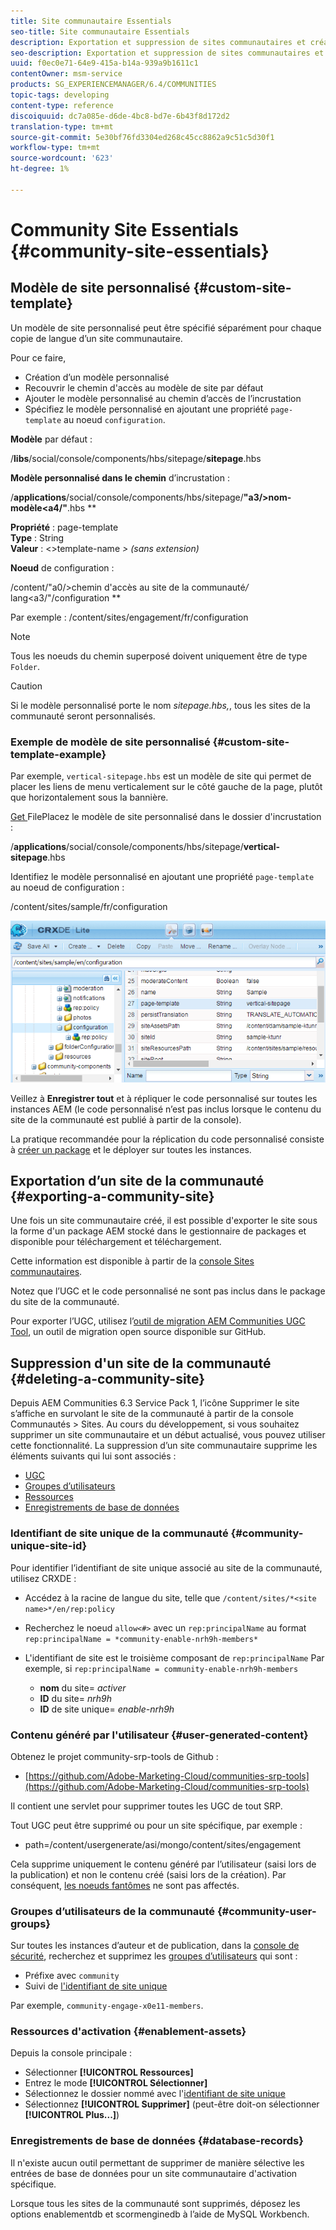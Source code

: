 ```yaml
---
title: Site communautaire Essentials
seo-title: Site communautaire Essentials
description: Exportation et suppression de sites communautaires et création de modèles de sites personnalisés
seo-description: Exportation et suppression de sites communautaires et création de modèles de sites personnalisés
uuid: f0ec0e71-64e9-415a-b14a-939a9b1611c1
contentOwner: msm-service
products: SG_EXPERIENCEMANAGER/6.4/COMMUNITIES
topic-tags: developing
content-type: reference
discoiquuid: dc7a085e-d6de-4bc8-bd7e-6b43f8d172d2
translation-type: tm+mt
source-git-commit: 5e30bf76fd3304ed268c45cc8862a9c51c5d30f1
workflow-type: tm+mt
source-wordcount: '623'
ht-degree: 1%

---
```



# Community Site Essentials {#community-site-essentials}

## Modèle de site personnalisé {#custom-site-template}

Un modèle de site personnalisé peut être spécifié séparément pour chaque copie de langue d’un site communautaire.

Pour ce faire,

* Création d’un modèle personnalisé
* Recouvrir le chemin d&#39;accès au modèle de site par défaut
* Ajouter le modèle personnalisé au chemin d’accès de l’incrustation
* Spécifiez le modèle personnalisé en ajoutant une propriété `page-template` au noeud `configuration`.

**Modèle** par défaut :

/**libs**/social/console/components/hbs/sitepage/**sitepage**.hbs

**Modèle personnalisé dans le chemin** d’incrustation :

/**applications**/social/console/components/hbs/sitepage/**&quot;a3/>nom-modèle&lt;a4/&quot;**.hbs **

**Propriété** : page-template\
**Type** : String\
**Valeur** :  &lt;>template-name *> (sans extension)*

**Noeud** de configuration :

/content/&quot;a0/>chemin d&#39;accès au site de la communauté&#x200B;*/* lang&lt;a3/&quot;/configuration **

Par exemple : /content/sites/engagement/fr/configuration

>[!NOTE]
>
>Tous les noeuds du chemin superposé doivent uniquement être de type `Folder`.

>[!CAUTION]
>
>Si le modèle personnalisé porte le nom *sitepage.hbs,*, tous les sites de la communauté seront personnalisés.

### Exemple de modèle de site personnalisé {#custom-site-template-example}

Par exemple, `vertical-sitepage.hbs` est un modèle de site qui permet de placer les liens de menu verticalement sur le côté gauche de la page, plutôt que horizontalement sous la bannière.

[Get ](assets/vertical-sitepage.hbs)
FilePlacez le modèle de site personnalisé dans le dossier d&#39;incrustation :

/**applications**/social/console/components/hbs/sitepage/**vertical-sitepage**.hbs

Identifiez le modèle personnalisé en ajoutant une propriété `page-template` au noeud de configuration :

/content/sites/sample/fr/configuration

![chlimage_1-80](assets/chlimage_1-80.png)

Veillez à **Enregistrer tout** et à répliquer le code personnalisé sur toutes les instances AEM (le code personnalisé n’est pas inclus lorsque le contenu du site de la communauté est publié à partir de la console).

La pratique recommandée pour la réplication du code personnalisé consiste à [créer un package](../../help/sites-administering/package-manager.md#creating-a-new-package) et le déployer sur toutes les instances.

## Exportation d’un site de la communauté {#exporting-a-community-site}

Une fois un site communautaire créé, il est possible d&#39;exporter le site sous la forme d&#39;un package AEM stocké dans le gestionnaire de packages et disponible pour téléchargement et téléchargement.

Cette information est disponible à partir de la [console Sites communautaires](sites-console.md#exporting-the-site).

Notez que l’UGC et le code personnalisé ne sont pas inclus dans le package du site de la communauté.

Pour exporter l’UGC, utilisez l’[outil de migration AEM Communities UGC Tool](https://github.com/Adobe-Marketing-Cloud/communities-ugc-migration), un outil de migration open source disponible sur GitHub.

## Suppression d&#39;un site de la communauté {#deleting-a-community-site}

Depuis AEM Communities 6.3 Service Pack 1, l’icône Supprimer le site s’affiche en survolant le site de la communauté à partir de la console Communautés > Sites. Au cours du développement, si vous souhaitez supprimer un site communautaire et un début actualisé, vous pouvez utiliser cette fonctionnalité. La suppression d’un site communautaire supprime les éléments suivants qui lui sont associés :

* [UGC](#user-generated-content)
* [Groupes d’utilisateurs](#community-user-groups)
* [Ressources](#enablement-assets)
* [Enregistrements de base de données](#database-records)

### Identifiant de site unique de la communauté {#community-unique-site-id}

Pour identifier l’identifiant de site unique associé au site de la communauté, utilisez CRXDE :

* Accédez à la racine de langue du site, telle que `/content/sites/*<site name>*/en/rep:policy`

* Recherchez le noeud `allow<#>` avec un `rep:principalName` au format `rep:principalName = *community-enable-nrh9h-members*`

* L&#39;identifiant de site est le troisième composant de `rep:principalName`
Par exemple, si 
`rep:principalName = community-enable-nrh9h-members`

   * **nom**  du site=  *activer*
   * **ID**  du site=  *nrh9h*
   * **ID**  de site unique=  *enable-nrh9h*

### Contenu généré par l&#39;utilisateur {#user-generated-content}

Obtenez le projet community-srp-tools de Github :

* [https://github.com/Adobe-Marketing-Cloud/communities-srp-tools](https://github.com/Adobe-Marketing-Cloud/communities-srp-tools)

Il contient une servlet pour supprimer toutes les UGC de tout SRP.

Tout UGC peut être supprimé ou pour un site spécifique, par exemple :

* path=/content/usergenerate/asi/mongo/content/sites/engagement

Cela supprime uniquement le contenu généré par l’utilisateur (saisi lors de la publication) et non le contenu créé (saisi lors de la création). Par conséquent, [les noeuds fantômes](srp.md#shadownodes) ne sont pas affectés.

### Groupes d’utilisateurs de la communauté {#community-user-groups}

Sur toutes les instances d’auteur et de publication, dans la [console de sécurité](../../help/sites-administering/security.md), recherchez et supprimez les [groupes d’utilisateurs](users.md) qui sont :

* Préfixe avec `community`
* Suivi de [l&#39;identifiant de site unique](#community-unique-site-id)

Par exemple, `community-engage-x0e11-members`.

### Ressources d&#39;activation {#enablement-assets}

Depuis la console principale :

* Sélectionner **[!UICONTROL Ressources]**
* Entrez le mode **[!UICONTROL Sélectionner]**
* Sélectionnez le dossier nommé avec l&#39;[identifiant de site unique](#community-unique-site-id)
* Sélectionnez **[!UICONTROL Supprimer]** (peut-être doit-on sélectionner **[!UICONTROL Plus...]**)

### Enregistrements de base de données {#database-records}

Il n&#39;existe aucun outil permettant de supprimer de manière sélective les entrées de base de données pour un site communautaire d&#39;activation spécifique.

Lorsque tous les sites de la communauté sont supprimés, déposez les options enablementdb et scormenginedb à l’aide de MySQL Workbench.

